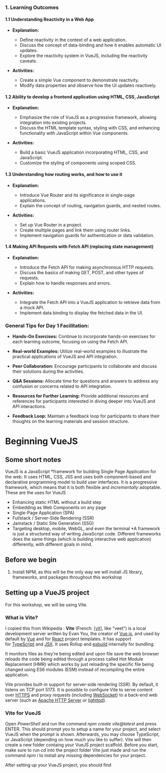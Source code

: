 
### 1. Learning Outcomes

#### 1.1 Understanding Reactivity in a Web App
   - **Explanation:**
     - Define reactivity in the context of a web application.
     - Discuss the concept of data-binding and how it enables automatic UI updates.
     - Explore the reactivity system in VueJS, including the reactivity caveats.

   - **Activities:**
     - Create a simple Vue component to demonstrate reactivity.
     - Modify data properties and observe how the UI updates reactively.

#### 1.2 Ability to develop a frontend application using HTML, CSS, JavaScript
   - **Explanation:**
     - Emphasize the role of VueJS as a progressive framework, allowing integration into existing projects.
     - Discuss the HTML template syntax, styling with CSS, and enhancing functionality with JavaScript within Vue components.

   - **Activities:**
     - Build a basic VueJS application incorporating HTML, CSS, and JavaScript.
     - Customize the styling of components using scoped CSS.

#### 1.3 Understanding how routing works, and how to use it
   - **Explanation:**
     - Introduce Vue Router and its significance in single-page applications.
     - Explain the concept of routing, navigation guards, and nested routes.

   - **Activities:**
     - Set up Vue Router in a project.
     - Create multiple pages and link them using router links.
     - Implement navigation guards for authentication or data validation.

#### 1.4 Making API Requests with Fetch API (replacing state management)
   - **Explanation:**
     - Introduce the Fetch API for making asynchronous HTTP requests.
     - Discuss the basics of making GET, POST, and other types of requests.
     - Explain how to handle responses and errors.

   - **Activities:**
     - Integrate the Fetch API into a VueJS application to retrieve data from a mock API.
     - Implement data binding to display the fetched data in the UI.

### General Tips for Day 1 Facilitation:

- **Hands-On Exercises:** Continue to incorporate hands-on exercises for each learning outcome, focusing on using the Fetch API.

- **Real-world Examples:** Utilize real-world examples to illustrate the practical applications of VueJS and API integration.

- **Peer Collaboration:** Encourage participants to collaborate and discuss their solutions during the activities.

- **Q&A Sessions:** Allocate time for questions and answers to address any confusion or concerns related to API integration.

- **Resources for Further Learning:** Provide additional resources and references for participants interested in diving deeper into VueJS and API interactions.

- **Feedback Loop:** Maintain a feedback loop for participants to share their thoughts on the learning materials and session structure.

# Beginning VueJS

## Some short notes

VueJS is a JavaScript \*framework for building Single Page Application for the web. It uses HTML, CSS, JSS and uses both component-based and declarative programming model to build user interfaces. It is a progressive framework, which means that it is both flexible and *incrementally* adoptable. These are the uses for VueJS
- Enhancing static HTML without a build step
- Embedding as Web Components on any page
- Single-Page Application (SPA)
- Fullstack / Server-Side Rendering (SSR)
- Jamstack / Static Site Generation (SSG)
- Targeting desktop, mobile, WebGL, and even the terminal
\*A framework is just a structured way of writing JavaScript code. Different frameworks does the same things (which is building interactive web application) differently, with different goals in mind.

## Before we begin

1) Install NPM, as this will be the only way we will install JS library, frameworks, and packages throughout this workshop

## Setting up a VueJS project

For this workshop, we will be using Vite.

### What is Vite?

I copied this from Wikipedia :
**Vite** (French: [[vit]](https://en.wikipedia.org/wiki/Help:IPA/French "Help:IPA/French"), like "veet") is a local development server written by Evan You, the creator of [Vue.js](https://en.wikipedia.org/wiki/Vue.js "Vue.js"), and used by default by [Vue](https://en.wikipedia.org/wiki/Vue.js "Vue.js") and for [React](https://en.wikipedia.org/wiki/React_(software) "React (software)") project templates. It has support for [TypeScript](https://en.wikipedia.org/wiki/TypeScript "TypeScript") and [JSX](https://en.wikipedia.org/wiki/JSX_(JavaScript) "JSX (JavaScript)"). It uses Rollup and [esbuild](https://en.wikipedia.org/wiki/Esbuild "Esbuild") internally for bundling.

It monitors files as they're being edited and upon file save the web browser reloads the code being edited through a process called Hot Module Replacement (HMR) which works by just reloading the specific file being changed using ES6 modules (ESM) instead of recompiling the entire application.

Vite provides built-in support for server-side rendering (SSR). By default, it listens on TCP port 5173. It is possible to configure Vite to serve content over [HTTPS](https://en.wikipedia.org/wiki/HTTPS "HTTPS") and proxy requests (including [WebSocket](https://en.wikipedia.org/wiki/WebSocket "WebSocket")) to a back-end web server (such as [Apache HTTP Server](https://en.wikipedia.org/wiki/Apache_HTTP_Server "Apache HTTP Server") or [lighttpd](https://en.wikipedia.org/wiki/Lighttpd "Lighttpd")).

### Vite for VueJS

Open *PowerShell* and run the command _npm create vite@latest_ and press ENTER. This should prompt you to setup a name for your project, and select VueJS when the prompt is shown. Afterwards, you may choose TypeScript, or JavaScript (depending on how much you like to suffer). Vite will then create a new folder containg your VueJS project scaffold. Before you start, make sure to run *cd* into the project folder Vite just made and run the command *npm i* to install any missing dependencies for your project.

After setting up your VueJS project, you should find

